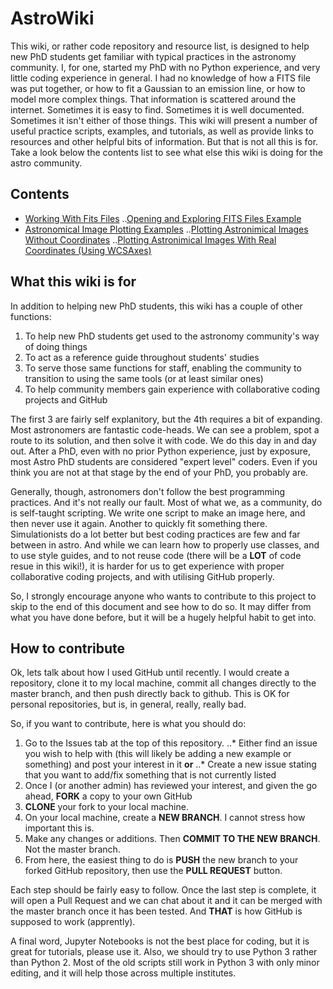 # AstroWiki

This wiki, or rather code repository and resource list, is designed to help new PhD students get familiar with typical practices in the astronomy community. I, for one, started my PhD with no Python experience, and very little coding experience in general. I had no knowledge of how a FITS file was put together, or how to fit a Gaussian to an emission line, or how to model more complex things. That information is scattered around the internet. Sometimes it is easy to find. Sometimes it is well documented. Sometimes it isn't either of those things. This wiki will present a number of useful practice scripts, examples, and tutorials, as well as provide links to resources and other helpful bits of information. But that is not all this is for. Take a look below the contents list to see what else this wiki is doing for the astro community.

## Contents

- [Working With Fits Files](WorkingWithFitsFiles/WORKINGWITHFITSFILES.md)
..[Opening and Exploring FITS Files Example]('./WorkingWithFitsFiles/Opening%20and%20Exploring%20FITS%20Files.ipynb')
- [Astronomical Image Plotting Examples]('./AstroImagePlotting/ASTROIMAGEPLOTTING.md')
..[Plotting Astronimical Images Without Coordinates]('./AstroImagePlotting/Plotting%20Astronomical%20Images%20Without%20Coordiantes.ipynb')
..[Plotting Astronimical Images With Real Coordinates (Using WCSAxes)]('./AstroImagePlotting/Plotting%20Astronomical%20Images%20With%20Real%20Coordiantes%20(Using%20WCSAxes).ipynb')

## What this wiki is for

In addition to helping new PhD students, this wiki has a couple of other functions:

1. To help new PhD students get used to the astronomy community's way of doing things
2. To act as a reference guide throughout students' studies
3. To serve those same functions for staff, enabling the community to transition to using the same tools (or at least similar ones)
4. To help community members gain experience with collaborative coding projects and GitHub

The first 3 are fairly self explanitory, but the 4th requires a bit of expanding. Most astronomers are fantastic code-heads. We can see a problem, spot a route to its solution, and then solve it with code. We do this day in and day out. After a PhD, even with no prior Python experience, just by exposure, most Astro PhD students are considered "expert level" coders. Even if you think you are not at that stage by the end of your PhD, you probably are. 

Generally, though, astronomers don't follow the best programming practices. And it's not really our fault. Most of what we, as a community, do is self-taught scripting. We write one script to make an image here, and then never use it again. Another to quickly fit something there. Simulationists do a lot better but best coding practices are few and far between in astro. And while we can learn how to properly use classes, and to use style guides, and to not reuse code (there will be a **LOT** of code resue in this wiki!), it is harder for us to get experience with proper collaborative coding projects, and with utilising GitHub properly. 

So, I strongly encourage anyone who wants to contribute to this project to skip to the end of this document and see how to do so. It may differ from what you have done before, but it will be a hugely helpful habit to get into. 

## How to contribute

Ok, lets talk about how I used GitHub until recently. I would create a repository, clone it to my local machine, commit all changes directly to the master branch, and then push directly back to github. This is OK for personal repositories, but is, in general, really, really bad. 

So, if you want to contribute, here is what you should do:

1. Go to the Issues tab at the top of this repository.
..* Either find an issue you wish to help with (this will likely be adding a new example or something) and post your interest in it **or**
..* Create a new issue stating that you want to add/fix something that is not currently listed
2. Once I (or another admin) has reviewed your interest, and given the go ahead, **FORK** a copy to your own GitHub
3. **CLONE** your fork to your local machine.
4. On your local machine, create a **NEW BRANCH**. I cannot stress how important this is. 
5. Make any changes or additions. Then **COMMIT TO THE NEW BRANCH**. Not the master branch.
6. From here, the easiest thing to do is **PUSH** the new branch to your forked GitHub repository, then use the **PULL REQUEST** button. 

Each step should be fairly easy to follow. Once the last step is complete, it will open a Pull Request and we can chat about it and it can be merged with the master branch once it has been tested. And **THAT** is how GitHub is supposed to work (apprently). 

A final word, Jupyter Notebooks is not the best place for coding, but it is great for tutorials, please use it. Also, we should try to use Python 3 rather than Python 2. Most of the old scripts still work in Python 3 with only minor editing, and it will help those across multiple institutes. 
